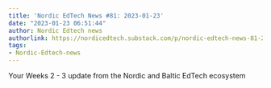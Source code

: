 ```yaml
---
title: 'Nordic EdTech News #81: 2023-01-23'
date: "2023-01-23 06:51:44"
author: Nordic Edtech news
authorlink: https://nordicedtech.substack.com/p/nordic-edtech-news-81-2023-01-23
tags:
- Nordic-Edtech-news
---
```

Your Weeks 2 - 3 update from the Nordic and Baltic EdTech ecosystem